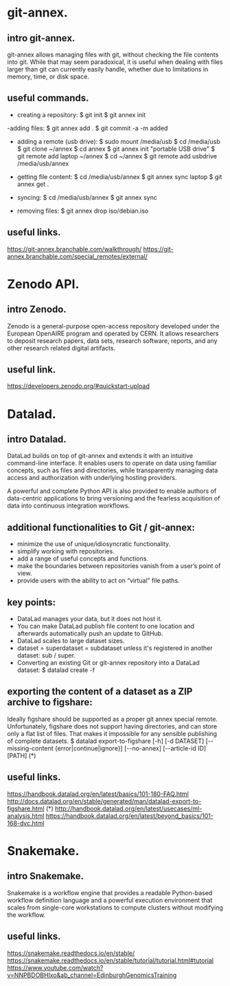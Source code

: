 # git-annex.

## intro git-annex.
git-annex allows managing files with git, without checking the file contents into git. While that may seem paradoxical, it is useful when dealing with files larger than git can currently easily handle, whether due to limitations in memory, time, or disk space.


## useful commands.
- creating a repository:
$ git init
$ git annex init

-adding files:
$ git annex add .
$ git commit -a -m added

- adding a remote (usb drive):
$ sudo mount /media/usb
$ cd /media/usb
$ git clone ~/annex
$ cd annex
$ git annex init "portable USB drive"
$ git remote add laptop ~/annex
$ cd ~/annex
$ git remote add usbdrive /media/usb/annex

- getting file content:
$ cd /media/usb/annex
$ git annex sync laptop
$ git annex get .

- syncing:
$ cd /media/usb/annex
$ git annex sync

- removing files:
$ git annex drop iso/debian.iso


## useful links.
https://git-annex.branchable.com/walkthrough/
https://git-annex.branchable.com/special_remotes/external/



# Zenodo API.

## intro Zenodo.
Zenodo is a general-purpose open-access repository developed under the European OpenAIRE program and operated by CERN. It allows researchers to deposit research papers, data sets, research software, reports, and any other research related digital artifacts.


## useful link.
https://developers.zenodo.org/#quickstart-upload



# Datalad.

## intro Datalad.
DataLad builds on top of git-annex and extends it with an intuitive command-line interface. It enables users to operate on data using familiar concepts, such as files and directories, while transparently managing data access and authorization with underlying hosting providers.

A powerful and complete Python API is also provided to enable authors of data-centric applications to bring versioning and the fearless acquisition of data into continuous integration workflows.


## additional functionalities to Git / git-annex:
- minimize the use of unique/idiosyncratic functionality.
- simplify working with repositories.
- add a range of useful concepts and functions.
- make the boundaries between repositories vanish from a user’s point of view.
- provide users with the ability to act on “virtual” file paths.


## key points:
- DataLad manages your data, but it does not host it.
- You can make DataLad publish file content to one location and afterwards automatically push an update to GitHub.
- DataLad scales to large dataset sizes.
- dataset = superdataset = subdataset unless it's registered in another dataset: sub / super.
- Converting an existing Git or git-annex repository into a DataLad dataset: 	$ datalad create -f


## exporting the content of a dataset as a ZIP archive to figshare:
Ideally figshare should be supported as a proper git annex special remote. Unfortunately, figshare does not support having directories, and can store only a flat list of files. That makes it impossible for any sensible publishing of complete datasets.
	$ datalad export-to-figshare [-h] [-d DATASET] [--missing-content {error|continue|ignore}] [--no-annex] [--article-id ID] [PATH]	(*)


## useful links.
https://handbook.datalad.org/en/latest/basics/101-180-FAQ.html
http://docs.datalad.org/en/stable/generated/man/datalad-export-to-figshare.html	 (*)
http://handbook.datalad.org/en/latest/usecases/ml-analysis.html
https://handbook.datalad.org/en/latest/beyond_basics/101-168-dvc.html




# Snakemake.

## intro Snakemake.
Snakemake is a workflow engine that provides a readable Python-based workflow definition language and a powerful execution environment that scales from single-core workstations to compute clusters without modifying the workflow.


## useful links.
https://snakemake.readthedocs.io/en/stable/
https://snakemake.readthedocs.io/en/stable/tutorial/tutorial.html#tutorial
https://www.youtube.com/watch?v=NNPBDOBHlxo&ab_channel=EdinburghGenomicsTraining

